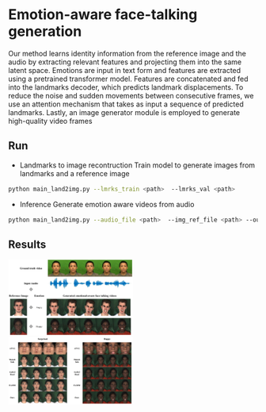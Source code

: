 # Emotion-aware face-talking generation
 Our method learns identity information from the reference image and the audio by extracting relevant features and projecting them into the same latent space. Emotions are input in text form and features are extracted using a pretrained transformer model. Features are concatenated and fed into the landmarks decoder, which predicts landmark displacements. To reduce the noise and sudden movements between consecutive frames, we use an attention mechanism that takes as input a sequence of predicted landmarks. Lastly, an image generator module is employed to generate high-quality video frames

## Run
* Landmarks to image recontruction
Train model to generate images from landmarks and a reference image
```bash
python main_land2img.py --lmrks_train <path>  --lmrks_val <path> 
```
* Inference
  Generate emotion aware videos from audio
```bash
python main_land2img.py --audio_file <path>  --img_ref_file <path> --output_file <path> --emo 'angry'
```
## Results
<img src="ref.jpg" width=50% height=50%>
<img src="samples.jpg" width=50% height=50%>
